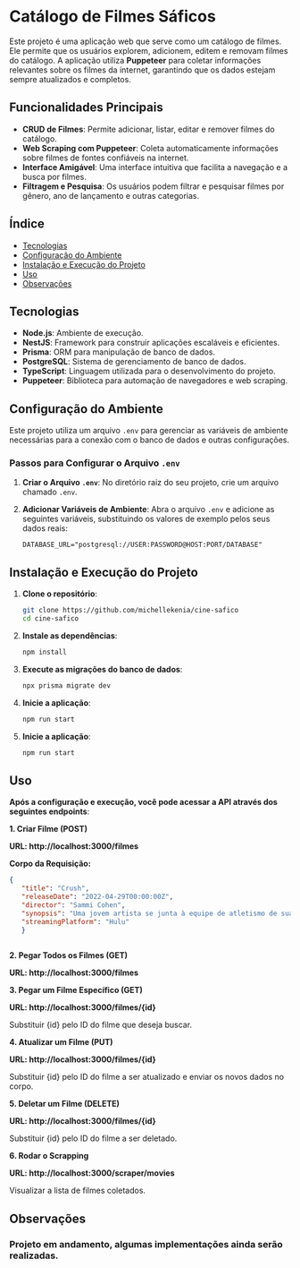 # Catálogo de Filmes Sáficos

Este projeto é uma aplicação web que serve como um catálogo de filmes. Ele permite que os usuários explorem, adicionem, editem e removam filmes do catálogo. A aplicação utiliza **Puppeteer** para coletar informações relevantes sobre os filmes da internet, garantindo que os dados estejam sempre atualizados e completos.

## Funcionalidades Principais

- **CRUD de Filmes**: Permite adicionar, listar, editar e remover filmes do catálogo.
- **Web Scraping com Puppeteer**: Coleta automaticamente informações sobre filmes de fontes confiáveis na internet.
- **Interface Amigável**: Uma interface intuitiva que facilita a navegação e a busca por filmes.
- **Filtragem e Pesquisa**: Os usuários podem filtrar e pesquisar filmes por gênero, ano de lançamento e outras categorias.

## Índice

- [Tecnologias](#tecnologias)
- [Configuração do Ambiente](#configuração-do-ambiente)
- [Instalação e Execução do Projeto](#instalação-e-execução-do-projeto)
- [Uso](#uso)
- [Observações](#observações)

## Tecnologias

- **Node.js**: Ambiente de execução.
- **NestJS**: Framework para construir aplicações escaláveis e eficientes.
- **Prisma**: ORM para manipulação de banco de dados.
- **PostgreSQL**: Sistema de gerenciamento de banco de dados.
- **TypeScript**: Linguagem utilizada para o desenvolvimento do projeto.
- **Puppeteer**: Biblioteca para automação de navegadores e web scraping.

## Configuração do Ambiente

Este projeto utiliza um arquivo `.env` para gerenciar as variáveis de ambiente necessárias para a conexão com o banco de dados e outras configurações.

### Passos para Configurar o Arquivo `.env`

1. **Criar o Arquivo `.env`**:
   No diretório raiz do seu projeto, crie um arquivo chamado `.env`.

2. **Adicionar Variáveis de Ambiente**:
   Abra o arquivo `.env` e adicione as seguintes variáveis, substituindo os valores de exemplo pelos seus dados reais:

   ```env
   DATABASE_URL="postgresql://USER:PASSWORD@HOST:PORT/DATABASE"

## Instalação e Execução do Projeto

1. **Clone o repositório**:

   ```bash
   git clone https://github.com/michellekenia/cine-safico
   cd cine-safico

2. **Instale as dependências**:
   ```bash
   npm install

3. **Execute as migrações do banco de dados**:
   ```bash
   npx prisma migrate dev

4. **Inicie a aplicação**:
   ```bash
   npm run start

4. **Inicie a aplicação**:
   ```bash
   npm run start

## Uso

**Após a configuração e execução, você pode acessar a API através dos seguintes endpoints**:

**1. Criar Filme (POST)**

**URL: http://localhost:3000/filmes**
   

**Corpo da Requisição:**
   ~~~json
   { 
      "title": "Crush",
      "releaseDate": "2022-04-29T00:00:00Z",
      "director": "Sammi Cohen",
      "synopsis": "Uma jovem artista se junta à equipe de atletismo de sua escola e descobre o que é o amor verdadeiro ao longo do caminho.",
      "streamingPlatform": "Hulu"
      }
     
   ~~~


**2. Pegar Todos os Filmes (GET)**

**URL: http://localhost:3000/filmes**

**3. Pegar um Filme Específico (GET)**

**URL: http://localhost:3000/filmes/{id}**

Substituir {id} pelo ID do filme que deseja buscar.

**4. Atualizar um Filme (PUT)**

**URL: http://localhost:3000/filmes/{id}**

Substituir {id} pelo ID do filme a ser atualizado e enviar os novos dados no corpo.

**5. Deletar um Filme (DELETE)**

**URL: http://localhost:3000/filmes/{id}**

Substituir {id} pelo ID do filme a ser deletado.

**6. Rodar o Scrapping**

**URL: http://localhost:3000/scraper/movies**

Visualizar a lista de filmes coletados.

## Observações

### Projeto em andamento, algumas implementações ainda serão realizadas. 

